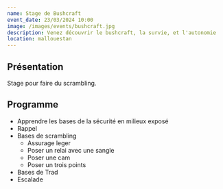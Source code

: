 ```yaml
---
name: Stage de Bushcraft
event_date: 23/03/2024 10:00
image: /images/events/bushcraft.jpg
description: Venez découvrir le bushcraft, la survie, et l'autonomie
location: mallouestan
---
```


## Présentation

Stage pour faire du scrambling.

## Programme

- Apprendre les bases de la sécurité en milieux exposé
- Rappel
- Bases de scrambling
    - Assurage leger
    - Poser un relai avec une sangle
    - Poser une cam
    - Poser un trois points
- Bases de Trad
- Escalade
